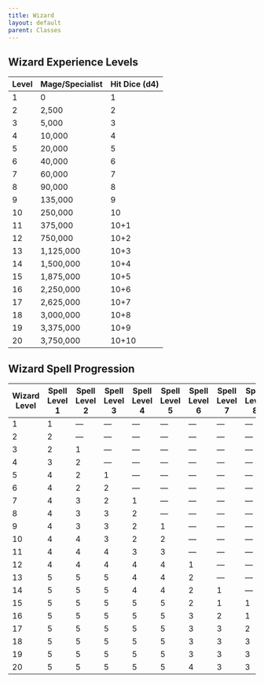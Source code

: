 ```yaml
---
title: Wizard
layout: default
parent: Classes
---
```


## Wizard Experience Levels

| Level | Mage/Specialist | Hit Dice (d4) |
|-------|-----------------|---------------|
| 1     | 0               | 1             |
| 2     | 2,500           | 2             |
| 3     | 5,000           | 3             |
| 4     | 10,000          | 4             |
| 5     | 20,000          | 5             |
| 6     | 40,000          | 6             |
| 7     | 60,000          | 7             |
| 8     | 90,000          | 8             |
| 9     | 135,000         | 9             |
| 10    | 250,000         | 10            |
| 11    | 375,000         | 10+1          |
| 12    | 750,000         | 10+2          |
| 13    | 1,125,000       | 10+3          |
| 14    | 1,500,000       | 10+4          |
| 15    | 1,875,000       | 10+5          |
| 16    | 2,250,000       | 10+6          |
| 17    | 2,625,000       | 10+7          |
| 18    | 3,000,000       | 10+8          |
| 19    | 3,375,000       | 10+9          |
| 20    | 3,750,000       | 10+10         |

## Wizard Spell Progression
| Wizard Level | Spell Level 1 | Spell Level 2 | Spell Level 3 | Spell Level 4 | Spell Level 5 | Spell Level 6 | Spell Level 7 | Spell Level 8 | Spell Level 9 |
|--------------|---------------|---------------|---------------|---------------|---------------|---------------|---------------|---------------|---------------|
| 1            | 1             | —             | —             | —             | —             | —             | —             | —             | —             |
| 2            | 2             | —             | —             | —             | —             | —             | —             | —             | —             |
| 3            | 2             | 1             | —             | —             | —             | —             | —             | —             | —             |
| 4            | 3             | 2             | —             | —             | —             | —             | —             | —             | —             |
| 5            | 4             | 2             | 1             | —             | —             | —             | —             | —             | —             |
| 6            | 4             | 2             | 2             | —             | —             | —             | —             | —             | —             |
| 7            | 4             | 3             | 2             | 1             | —             | —             | —             | —             | —             |
| 8            | 4             | 3             | 3             | 2             | —             | —             | —             | —             | —             |
| 9            | 4             | 3             | 3             | 2             | 1             | —             | —             | —             | —             |
| 10           | 4             | 4             | 3             | 2             | 2             | —             | —             | —             | —             |
| 11           | 4             | 4             | 4             | 3             | 3             | —             | —             | —             | —             |
| 12           | 4             | 4             | 4             | 4             | 4             | 1             | —             | —             | —             |
| 13           | 5             | 5             | 5             | 4             | 4             | 2             | —             | —             | —             |
| 14           | 5             | 5             | 5             | 4             | 4             | 2             | 1             | —             | —             |
| 15           | 5             | 5             | 5             | 5             | 5             | 2             | 1             | 1             | —             |
| 16           | 5             | 5             | 5             | 5             | 5             | 3             | 2             | 1             | —             |
| 17           | 5             | 5             | 5             | 5             | 5             | 3             | 3             | 2             | 1             |
| 18           | 5             | 5             | 5             | 5             | 5             | 3             | 3             | 3             | 1             |
| 19           | 5             | 5             | 5             | 5             | 5             | 3             | 3             | 3             | 2             |
| 20           | 5             | 5             | 5             | 5             | 5             | 4             | 3             | 3             | 2             |